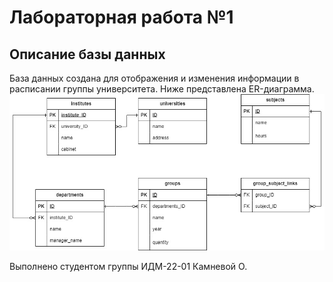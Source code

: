 # Лабораторная работа №1


## Описание базы данных
База данных создана для отображения и изменения информации в расписании группы университета. Ниже представлена ER-диаграмма.
![ER diagram](./readme_res/university.jpg)

Выполнено студентом группы ИДМ-22-01 Камневой О.
